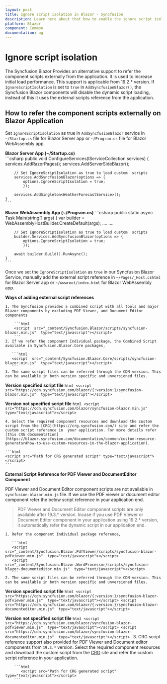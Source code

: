 ```yaml
---
layout: post
title: Ignore script isolation in Blazor - Syncfusion
description: Learn here about that how to enable the ignore script isolation process in the Syncfusion Blazor Components
platform: Blazor
component: Common
documentation: ug
---
```


# Ignore script isolation

The Syncfusion Blazor Provides an alternative support to refer the component scripts externally from the application. It is used to increase initial load performance. This support is applicable from 19.2.* version. If `IgnoreScriptIsolation` is set to `true` in `AddSyncfusionBlazor()`, the Syncfusion Blazor components will disable the dynamic script loading, instead of this it uses the external scripts reference from the application.

## How to refer the component scripts externally on Blazor Application

Set `IgnoreScriptIsolation` as true in `AddSyncfusionBlazor` service in `~/Startup.cs` file for Blazor Server app or `~/Program.cs` file for Blazor WebAssembly app.

   **Blazor Server App (~/Startup.cs)**  
    ```csharp
    public void ConfigureServices(IServiceCollection services)
    {
        services.AddRazorPages();
        services.AddServerSideBlazor();

        // Set IgnoreScriptIsolation as true to load custom  scripts
        services.AddSyncfusionBlazor(options => {
            options.IgnoreScriptIsolation = true;
            });

        services.AddSingleton<WeatherForecastService>();
    }
    ```

   **Blazor WebAssembly App (~/Program.cs)**
    ```csharp
    public static async Task Main(string[] args)
    {
        var builder = WebAssemblyHostBuilder.CreateDefault(args);
        ....
        ....

        // Set IgnoreScriptIsolation as true to load custom  scripts
        builder.Services.AddSyncfusionBlazor(options => {
            options.IgnoreScriptIsolation = true;
            });

        await builder.Build().RunAsync();
    }
    ```

Once we set the `IgnoreScriptIsolation` as `true` in our Syncfusion Blazor Service, manually add the external script reference in `~/Pages/_Host.cshtml` for Blazor Server app or `~/wwwroot/index.html` for Blazor WebAssembly app.

**Ways of adding external script references**
  
	1. The Syncfusion provides a combined script with all tools and major Blazor components by excluding PDF Viewer, and Document Editor components

		```html
		<script  src="_content/Syncfusion.Blazor/scripts/syncfusion-blazor.min.js"  type="text/javascript"></script>
		```
    2. If we refer the component Individual package, the Combined Script available in Syncfusion.Blazor.Core packages,

       ```html
       <script  src="_content/Syncfusion.Blazor.Core/scripts/syncfusion-blazor.min.js"  type="text/javascript"></script>
       ```    
	3. The same script files can be referred through the CDN version. This can be available in both version specific and unversioned files.
 

   **Version specified script file**
		```html
		<script  src="https://cdn.syncfusion.com/blazor/{:version:}/syncfusion-blazor.min.js"  type="text/javascript"></script>
		```

   **Version not specified script file**
        ```html
		<script  src="https://cdn.syncfusion.com/blazor/syncfusion-blazor.min.js"  type="text/javascript"></script>
		```

    4. Select the required component resources and download the custom script from the [CRG](https://crg.syncfusion.com/) site and refer the custom script reference in  your application. For more details refer [this CRG documentation](https://blazor.syncfusion.com/documentation/common/custom-resource-generator#how-to-use-custom-resources-in-the-blazor-application).

    ```html
    <script src="Path for CRG generated script" type="text/javascript"></script>
    ```
**External Script Reference for PDF Viewer and DocumentEditor Component**

PDF Viewer and Document Editor component scripts are not available in `syncfusion-blazor.min.js` file. If we use the PDF viewer or document editor component refer the below script reference in your application end.

> PDF Viewer and Document Editor component scripts are only available after 19.3.* version. Incase if you use PDF Viewer or Document Editor component in your application using 19.2.* version, it automatically refer the dynamic script in our application end.

    1. Refer the component Individual package reference, 

       ```html
       <script  src="_content/Syncfusion.Blazor.PdfViewer/scripts/syncfusion-blazor-pdfviewer.min.js"  type="text/javascript"></script>
       <script  src="_content/Syncfusion.Blazor.WordProcessor/scripts/syncfusion-blazor-documenteditor.min.js"  type="text/javascript"></script>
       ```    
	2. The same script files can be referred through the CDN version. This can be available in both version specific and unversioned files.

  **Version specified script file**
		```html
       <script  src="https://cdn.syncfusion.com/blazor/{:version:}/syncfusion-blazor-pdfviewer.min.js"  type="text/javascript"></script>
       <script  src="https://cdn.syncfusion.com/blazor/{:version:}/syncfusion-blazor-documenteditor.min.js"  type="text/javascript"></script>
		```

   **Version not specified script file**
        ```html
          <script  src="https://cdn.syncfusion.com/blazor/syncfusion-blazor-pdfviewer.min.js"  type="text/javascript"></script>
          <script  src="https://cdn.syncfusion.com/blazor/syncfusion-blazor-documenteditor.min.js"  type="text/javascript"></script>
		```
    3. CRG script reference support also provided for PDF Viewer and Document editor components from `19.3.*` version. Select the required component resources and download the custom script from the [CRG](https://crg.syncfusion.com/) site and refer the custom script reference in  your application.

        ```html
           <script src="Path for CRG generated script" type="text/javascript"></script>
        ```


